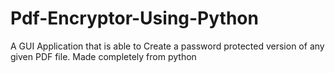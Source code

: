 # Pdf-Encryptor-Using-Python
A GUI Application that is able to Create a password protected version of any given PDF file. Made completely from python
